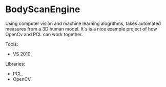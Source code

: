 # BodyScanEngine
Using computer vision and machine learning alogrithms, takes automated measures from a 3D human model.
It´s is a nice example project of how OpenCv and PCL can work together.

 Tools:
- VS 2010.

Libraries:
- PCL.
- OpenCV.
